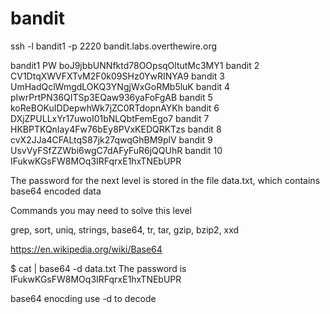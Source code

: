 # bandit

ssh -l bandit1 -p 2220 bandit.labs.overthewire.org

bandit1 PW boJ9jbbUNNfktd78OOpsqOltutMc3MY1
bandit 2 CV1DtqXWVFXTvM2F0k09SHz0YwRINYA9
bandit 3 UmHadQclWmgdLOKQ3YNgjWxGoRMb5luK
bandit 4 pIwrPrtPN36QITSp3EQaw936yaFoFgAB
bandit 5 koReBOKuIDDepwhWk7jZC0RTdopnAYKh
bandit 6 DXjZPULLxYr17uwoI01bNLQbtFemEgo7
bandit 7 HKBPTKQnIay4Fw76bEy8PVxKEDQRKTzs
bandit 8 cvX2JJa4CFALtqS87jk27qwqGhBM9plV
bandit 9 UsvVyFSfZZWbi6wgC7dAFyFuR6jQQUhR
bandit 10 IFukwKGsFW8MOq3IRFqrxE1hxTNEbUPR

The password for the next level is stored in the file data.txt, which contains base64 encoded data

Commands you may need to solve this level

grep, sort, uniq, strings, base64, tr, tar, gzip, bzip2, xxd

https://en.wikipedia.org/wiki/Base64

$ cat | base64 -d data.txt
The password is IFukwKGsFW8MOq3IRFqrxE1hxTNEbUPR

base64 enocding use -d to decode

